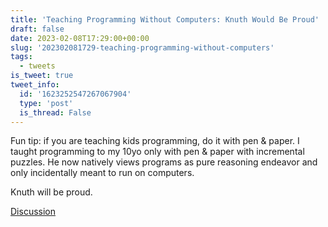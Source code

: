 ```yaml
---
title: 'Teaching Programming Without Computers: Knuth Would Be Proud'
draft: false
date: 2023-02-08T17:29:00+00:00
slug: '202302081729-teaching-programming-without-computers'
tags:
  - tweets
is_tweet: true
tweet_info:
  id: '1623252547267067904'
  type: 'post'
  is_thread: False
---
```




Fun tip: if you are teaching kids programming, do it with pen &amp; paper. I taught programming to my 10yo only with pen &amp; paper with incremental puzzles. He now natively views programs as pure reasoning endeavor and only incidentally meant to run on computers. 

Knuth will be proud.

[Discussion](https://x.com/sytelus/status/1623252547267067904)
